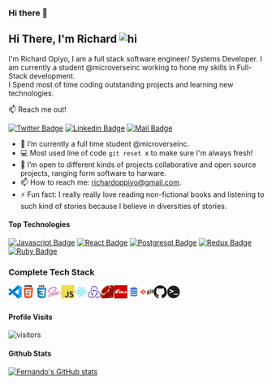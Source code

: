 ### Hi there 👋

<!--
**richardoppiyo/richardoppiyo** is a ✨ _special_ ✨ repository because its `README.md` (this file) appears on your GitHub profile.

Here are some ideas to get you started:

- 🔭 I’m currently working on ...
- 🌱 I’m currently learning ...
- 👯 I’m looking to collaborate on ...
- 🤔 I’m looking for help with ...
- 💬 Ask me about ...
- 📫 How to reach me: ...
- 😄 Pronouns: ...
- ⚡ Fun fact: ...
-->

## Hi There, I'm Richard <img src="https://user-images.githubusercontent.com/1303154/88677602-1635ba80-d120-11ea-84d8-d263ba5fc3c0.gif" width="28px" alt="hi">

I'm Richard Opiyo, I am a full stack software engineer/ Systems Developer.
I am currently a student @microverseinc working to hone my skills in Full-Stack development.  
I Spend most of time coding outstanding projects and learning new technologies.

:mailbox: Reach me out!

[![Twitter Badge](https://img.shields.io/badge/-@blessed_ricky-1ca0f1?style=flat&labelColor=1ca0f1&logo=twitter&logoColor=white&link=https://twitter.com/blessed_ricky)](https://twitter.com/blessed_ricky) 
[![Linkedin Badge](https://img.shields.io/badge/-richardoppiyo-0e76a8?style=flat&labelColor=0e76a8&logo=linkedin&logoColor=white)](https://www.linkedin.com/in/richardoppiyo/) 
[![Mail Badge](https://img.shields.io/badge/-FernandoSalas-c0392b?style=flat&labelColor=c0392b&logo=gmail&logoColor=white)](mailto:richardoppiyo@gmail.com)

<!-- TODO: Add last video link -->

- 🔭 I’m currently a full time student @microverseinc.
- :computer: Most used line of code `git reset `x to make sure I'm always fresh!
- 🤔 I’m open to different kinds of projects collaborative and open source projects, ranging form software to harware.
- 📫 How to reach me: richardoppiyo@gmail.com.
- ⚡ Fun fact: I really really love reading non-fictional books and listening to such kind of stories because I believe in diversities of stories.

#### Top Technologies

<!-- TODO: Make technologies links takes you to repositories -->

[![Javascript Badge](https://img.shields.io/badge/-Javascript-F0DB4F?style=for-the-badge&labelColor=black&logo=javascript&logoColor=F0DB4F)](#) 
[![React Badge](https://img.shields.io/badge/-React-61DBFB?style=for-the-badge&labelColor=black&logo=react&logoColor=61DBFB)](#) 
[![Postgresql Badge](https://img.shields.io/badge/-Postgresql-305d8d?style=for-the-badge&labelColor=black&logo=postgresql&logoColor=305d8d)](#) 
[![Redux Badge](https://img.shields.io/badge/-Redux-7248b6?style=for-the-badge&labelColor=black&logo=redux&logoColor=7248b6)](#) 
[![Ruby Badge](https://img.shields.io/badge/-Ruby-ab1303?style=for-the-badge&labelColor=black&logo=ruby&logoColor=ab1303)](#)

### Complete Tech Stack

<img align="left" alt="Visual Studio Code" width="26px" src="https://raw.githubusercontent.com/github/explore/80688e429a7d4ef2fca1e82350fe8e3517d3494d/topics/visual-studio-code/visual-studio-code.png" />
<img align="left" alt="HTML5" width="26px" src="https://raw.githubusercontent.com/github/explore/80688e429a7d4ef2fca1e82350fe8e3517d3494d/topics/html/html.png" />
<img align="left" alt="CSS3" width="26px" src="https://raw.githubusercontent.com/github/explore/80688e429a7d4ef2fca1e82350fe8e3517d3494d/topics/css/css.png" />
<img align="left" alt="CSS3" width="26px" src="https://raw.githubusercontent.com/github/explore/80688e429a7d4ef2fca1e82350fe8e3517d3494d/topics/sass/sass.png"/>
<img align="left" alt="JavaScript" width="26px" src="https://raw.githubusercontent.com/github/explore/80688e429a7d4ef2fca1e82350fe8e3517d3494d/topics/javascript/javascript.png" />
<img align="left" alt="JavaScript" width="26px" src="https://raw.githubusercontent.com/github/explore/80688e429a7d4ef2fca1e82350fe8e3517d3494d/topics/react/react.png"/>
<img align="left" alt="JavaScript" width="26px" src="https://raw.githubusercontent.com/github/explore/80688e429a7d4ef2fca1e82350fe8e3517d3494d/topics/redux/redux.png"/>
<img align="left" alt="JavaScript" width="26px" src="https://raw.githubusercontent.com/github/explore/80688e429a7d4ef2fca1e82350fe8e3517d3494d/topics/ruby/ruby.png"/>
<img align="left" alt="JavaScript" width="26px" src="https://raw.githubusercontent.com/github/explore/80688e429a7d4ef2fca1e82350fe8e3517d3494d/topics/rails/rails.png"/>
<img align="left" alt="JavaScript" width="26px" src="https://raw.githubusercontent.com/github/explore/80688e429a7d4ef2fca1e82350fe8e3517d3494d/topics/sql/sql.png"/>
<img align="left" alt="Git" width="26px" src="https://raw.githubusercontent.com/github/explore/80688e429a7d4ef2fca1e82350fe8e3517d3494d/topics/git/git.png" />
<img align="left" alt="GitHub" width="26px" src="https://raw.githubusercontent.com/github/explore/78df643247d429f6cc873026c0622819ad797942/topics/github/github.png" />
<img align="left" alt="Terminal" width="26px" src="https://raw.githubusercontent.com/github/explore/80688e429a7d4ef2fca1e82350fe8e3517d3494d/topics/terminal/terminal.png" />

<br />
<br />


#### Profile Visits

![visitors](https://visitor-badge.glitch.me/badge?page_id=LuisSalas94.LuisSalas94&left_color=green&right_color=red)


 
#### Github Stats
[![Fernando's GitHub stats](https://github-readme-stats.vercel.app/api?username=LuisSalas94&theme=gruvbox)](https://github.com/anuraghazra/github-readme-stats)




